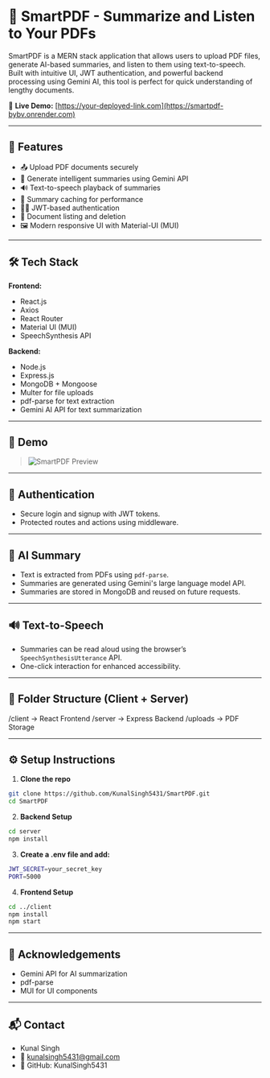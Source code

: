 # 📄 SmartPDF - Summarize and Listen to Your PDFs

SmartPDF is a MERN stack application that allows users to upload PDF files, generate AI-based summaries, and listen to them using text-to-speech. Built with intuitive UI, JWT authentication, and powerful backend processing using Gemini AI, this tool is perfect for quick understanding of lengthy documents.

🔗 **Live Demo:** [https://your-deployed-link.com](https://smartpdf-bybv.onrender.com)

---

## 🚀 Features

- 📤 Upload PDF documents securely
- 🤖 Generate intelligent summaries using Gemini API
- 🔊 Text-to-speech playback of summaries
- 🧾 Summary caching for performance
- 🧑‍💻 JWT-based authentication
- 📂 Document listing and deletion
- 🖼 Modern responsive UI with Material-UI (MUI)

---

## 🛠 Tech Stack

**Frontend:**
- React.js
- Axios
- React Router
- Material UI (MUI)
- SpeechSynthesis API

**Backend:**
- Node.js
- Express.js
- MongoDB + Mongoose
- Multer for file uploads
- pdf-parse for text extraction
- Gemini AI API for text summarization

---

## 📸 Demo

> ![SmartPDF Preview](<img width="1919" height="878" alt="Image" src="https://github.com/user-attachments/assets/fd21cef7-e7b0-4d0d-9bff-ee2bfe0bd812" />)

---

## 🔐 Authentication

- Secure login and signup with JWT tokens.
- Protected routes and actions using middleware.

---

## 🧠 AI Summary

- Text is extracted from PDFs using `pdf-parse`.
- Summaries are generated using Gemini's large language model API.
- Summaries are stored in MongoDB and reused on future requests.

---

## 🔊 Text-to-Speech

- Summaries can be read aloud using the browser’s `SpeechSynthesisUtterance` API.
- One-click interaction for enhanced accessibility.

---

## 📁 Folder Structure (Client + Server)

/client → React Frontend
/server → Express Backend
/uploads → PDF Storage

---

## ⚙️ Setup Instructions

1. **Clone the repo**

```bash
git clone https://github.com/KunalSingh5431/SmartPDF.git
cd SmartPDF
```

2. **Backend Setup**

```bash
cd server
npm install
```

3. **Create a .env file and add:**

```bash
JWT_SECRET=your_secret_key
PORT=5000
```

4. **Frontend Setup**

```bash
cd ../client
npm install
npm start
```

---

## 🙌 Acknowledgements

- Gemini API for AI summarization
- pdf-parse
- MUI for UI components

---

## 📬 Contact

- Kunal Singh
- 📧 kunalsingh5431@gmail.com
- 🐙 GitHub: KunalSingh5431



